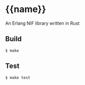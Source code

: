 {{name}}
=====

An Erlang NIF library written in Rust

Build
-----

    $ make

Test
-----

    $ make test

